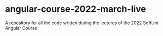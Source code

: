 # angular-course-2022-march-live
A repository for all the code written during the lectures of the 2022 SoftUni Angular Course
